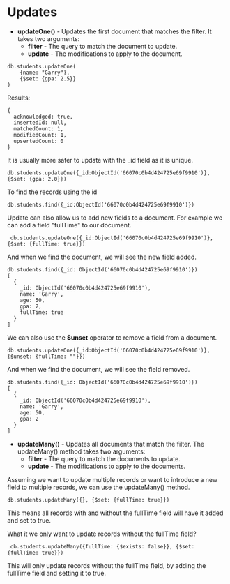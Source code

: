 # Updates

- **updateOne()** - Updates the first document that matches the filter.
It takes two arguments:
    - **filter** - The query to match the document to update.
    - **update** - The modifications to apply to the document.

````
db.students.updateOne(
    {name: "Garry"},
    {$set: {gpa: 2.5}}
)
````
Results:
````
{
  acknowledged: true,
  insertedId: null,
  matchedCount: 1,
  modifiedCount: 1,
  upsertedCount: 0
}
````

It is usually more safer to update with the _id field as it is unique.

````
db.students.updateOne({_id:ObjectId('66070c0b4d424725e69f9910')}, {$set: {gpa: 2.0}})
````
To find the records using the id
````
db.students.find({_id:ObjectId('66070c0b4d424725e69f9910')})
````

Update can also allow us to add new fields to a document. For example we can add a field "fullTime" to our document.

````
 db.students.updateOne({_id:ObjectId('66070c0b4d424725e69f9910')}, {$set: {fullTime: true}})
````
And when we find the document, we will see the new field added.
````
db.students.find({_id: ObjectId('66070c0b4d424725e69f9910')})
[
  {
    _id: ObjectId('66070c0b4d424725e69f9910'),     
    name: 'Garry',
    age: 50,
    gpa: 2,
    fullTime: true
  }
]
````

We can also use the **$unset** operator to remove a field from a document.

````
db.students.updateOne({_id:ObjectId('66070c0b4d424725e69f9910')}, {$unset: {fullTime: ""}})
````
And when we find the document, we will see the field removed.
````
db.students.find({_id: ObjectId('66070c0b4d424725e69f9910')})
[
  {
    _id: ObjectId('66070c0b4d424725e69f9910'),     
    name: 'Garry',
    age: 50,
    gpa: 2
  }
]
````


- **updateMany()** - Updates all documents that match the filter.
The updateMany() method takes two arguments:
    - **filter** - The query to match the documents to update.
    - **update** - The modifications to apply to the documents.

Assuming we want to update multiple records or want to introduce a new field to multiple records, we can use the updateMany() method.
````
db.students.updateMany({}, {$set: {fullTime: true}})
````
This means all records with and without the fullTime field will have it added and set to true.

What it we only want to update records without the fullTime field?
````
 db.students.updateMany({fullTime: {$exists: false}}, {$set: {fullTime: true}})
````
This will only update records without the fullTime field, by adding the fullTime field and setting it to true.

